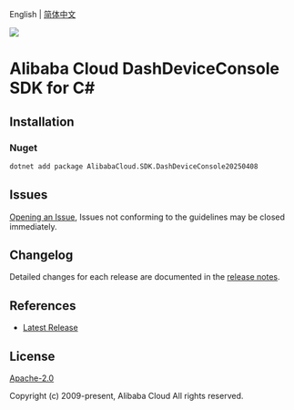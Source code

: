 English | [简体中文](README-CN.md)

![](https://aliyunsdk-pages.alicdn.com/icons/AlibabaCloud.svg)

# Alibaba Cloud DashDeviceConsole SDK for C#

## Installation

### Nuget

```bash
dotnet add package AlibabaCloud.SDK.DashDeviceConsole20250408
```

## Issues

[Opening an Issue](https://github.com/aliyun/alibabacloud-csharp-sdk/issues/new), Issues not conforming to the guidelines may be closed immediately.

## Changelog

Detailed changes for each release are documented in the [release notes](./ChangeLog.md).

## References

* [Latest Release](https://github.com/aliyun/alibabacloud-csharp-sdk/)

## License

[Apache-2.0](http://www.apache.org/licenses/LICENSE-2.0)

Copyright (c) 2009-present, Alibaba Cloud All rights reserved.
